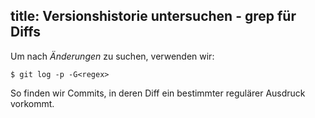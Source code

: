 title: Versionshistorie untersuchen - grep für Diffs
---

Um nach *Änderungen* zu suchen, verwenden wir:

```
$ git log -p -G<regex>
```

So finden wir Commits, in deren Diff ein bestimmter regulärer Ausdruck vorkommt.

